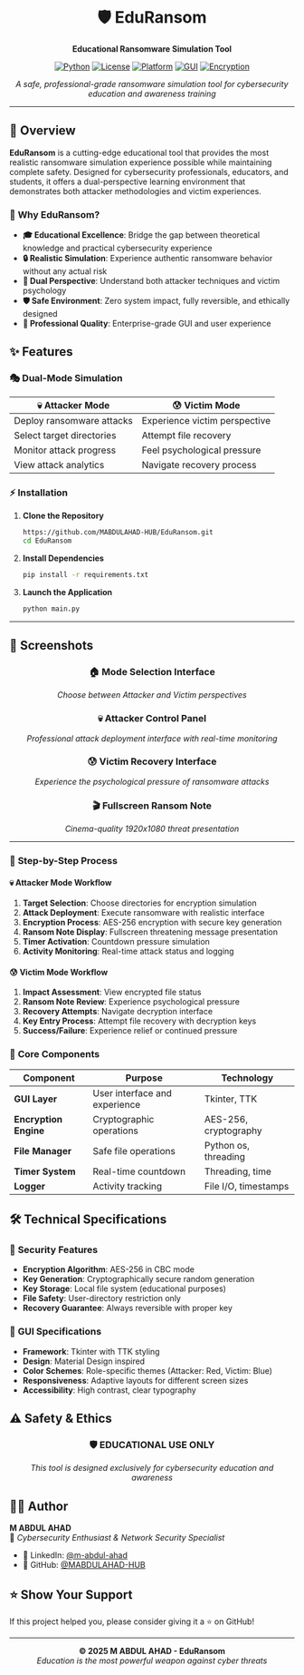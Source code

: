 <div align="center">

# 🛡️ EduRansom
**Educational Ransomware Simulation Tool**

[![Python](https://img.shields.io/badge/Python-3.7+-blue.svg)](https://www.python.org/downloads/)
[![License](https://img.shields.io/badge/License-MIT-yellow.svg)](LICENSE)
[![Platform](https://img.shields.io/badge/Platform-Windows%20%7C%20Linux-lightblack.svg)]()
[![GUI](https://img.shields.io/badge/GUI-Tkinter-orange.svg)]()
[![Encryption](https://img.shields.io/badge/Encryption-AES--256-red.svg)]()

*A safe, professional-grade ransomware simulation tool for cybersecurity education and awareness training*


</div>

---

## 🌟 Overview

**EduRansom** is a cutting-edge educational tool that provides the most realistic ransomware simulation experience possible while maintaining complete safety. Designed for cybersecurity professionals, educators, and students, it offers a dual-perspective learning environment that demonstrates both attacker methodologies and victim experiences.

### 🎯 **Why EduRansom?**

- **🎓 Educational Excellence**: Bridge the gap between theoretical knowledge and practical cybersecurity experience
- **🔒 Realistic Simulation**: Experience authentic ransomware behavior without any actual risk
- **👥 Dual Perspective**: Understand both attacker techniques and victim psychology
- **🛡️ Safe Environment**: Zero system impact, fully reversible, and ethically designed
- **💼 Professional Quality**: Enterprise-grade GUI and user experience



## ✨ Features

### 🎭 **Dual-Mode Simulation**
| 💀 **Attacker Mode** | 😰 **Victim Mode** |
|---------------------|-------------------|
| Deploy ransomware attacks | Experience victim perspective |
| Select target directories | Attempt file recovery |
| Monitor attack progress | Feel psychological pressure |
| View attack analytics | Navigate recovery process |


### ⚡ **Installation**

1. **Clone the Repository**
   ```bash
   https://github.com/MABDULAHAD-HUB/EduRansom.git
   cd EduRansom
   ```

2. **Install Dependencies**
   ```bash
   pip install -r requirements.txt
   ```

3. **Launch the Application**
   ```bash
   python main.py
   ```

---

## 📸 Screenshots

<div align="center">

### 🏠 **Mode Selection Interface**
*Choose between Attacker and Victim perspectives*

### 💀 **Attacker Control Panel**
*Professional attack deployment interface with real-time monitoring*

### 😰 **Victim Recovery Interface**
*Experience the psychological pressure of ransomware attacks*

### 🎬 **Fullscreen Ransom Note**
*Cinema-quality 1920x1080 threat presentation*

</div>

---


### 🔄 **Step-by-Step Process**

#### 💀 **Attacker Mode Workflow**
1. **Target Selection**: Choose directories for encryption simulation
2. **Attack Deployment**: Execute ransomware with realistic interface
3. **Encryption Process**: AES-256 encryption with secure key generation
4. **Ransom Note Display**: Fullscreen threatening message presentation
5. **Timer Activation**: Countdown pressure simulation
6. **Activity Monitoring**: Real-time attack status and logging

#### 😰 **Victim Mode Workflow**
1. **Impact Assessment**: View encrypted file status
2. **Ransom Note Review**: Experience psychological pressure
3. **Recovery Attempts**: Navigate decryption interface
4. **Key Entry Process**: Attempt file recovery with decryption keys
5. **Success/Failure**: Experience relief or continued pressure



### 🧩 **Core Components**

| Component | Purpose | Technology |
|-----------|---------|------------|
| **GUI Layer** | User interface and experience | Tkinter, TTK |
| **Encryption Engine** | Cryptographic operations | AES-256, cryptography |
| **File Manager** | Safe file operations | Python os, threading |
| **Timer System** | Real-time countdown | Threading, time |
| **Logger** | Activity tracking | File I/O, timestamps |


## 🛠️ Technical Specifications

### 🔐 **Security Features**
- **Encryption Algorithm**: AES-256 in CBC mode
- **Key Generation**: Cryptographically secure random generation
- **Key Storage**: Local file system (educational purposes)
- **File Safety**: User-directory restriction only
- **Recovery Guarantee**: Always reversible with proper key


### 🎨 **GUI Specifications**
- **Framework**: Tkinter with TTK styling
- **Design**: Material Design inspired
- **Color Schemes**: Role-specific themes (Attacker: Red, Victim: Blue)
- **Responsiveness**: Adaptive layouts for different screen sizes
- **Accessibility**: High contrast, clear typography



## ⚠️ Safety & Ethics

<div align="center">

### 🛡️ **EDUCATIONAL USE ONLY**
*This tool is designed exclusively for cybersecurity education and awareness*

</div>

## 👨‍💻 Author

**M ABDUL AHAD**  
🔐 *Cybersecurity Enthusiast & Network Security Specialist*
- 💼 LinkedIn: [@m-abdul-ahad](https://www.linkedin.com/in/m-abdul-ahad-91800b2a7)
- 🐙 GitHub: [@MABDULAHAD-HUB](https://github.com/MABDULAHAD-HUB)

## ⭐ Show Your Support

If this project helped you, please consider giving it a ⭐ on GitHub!

---

<p align="center">
  <b>© 2025 M ABDUL AHAD - EduRansom </b><br>
  <i>Education is the most powerful weapon against cyber threats</i>
</p>

